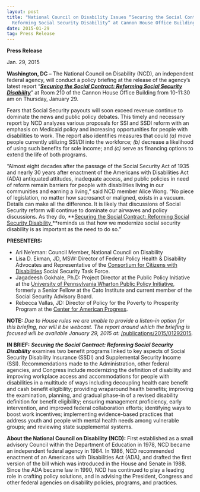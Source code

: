 ```yaml
---
layout: post
title: "National Council on Disability Issues “Securing the Social Contract:
  Reforming Social Security Disability” at Cannon House Office Building"
date: 2015-01-29
tag: Press Release
---
```

**P﻿ress Release**

J﻿an. 29, 2015

**Washington, DC –** The National Council on Disability (NCD), an independent federal agency, will conduct a policy briefing at the release of the agency’s latest report “***[Securing the Social Contract: Reforming Social Security Disability](https://ncd.gov/publications/2015/01292015)***” at Room 210 of the Cannon House Office Building from 10-11:30 am on Thursday, January 29.

Fears that Social Security payouts will soon exceed revenue continue to dominate the news and public policy debates. This timely and necessary report by NCD analyzes various proposals for SSI and SSDI reform with an emphasis on Medicaid policy and increasing opportunities for people with disabilities to work. The report also identifies measures that could *(a)* move people currently utilizing SSI/DI into the workforce; *(b)* decrease a likelihood of using such benefits for sole income; and *(c)* serve as financing options to extend the life of both programs.

“Almost eight decades after the passage of the Social Security Act of 1935 and nearly 30 years after enactment of the Americans with Disabilities Act (ADA) antiquated attitudes, inadequate access, and public policies in need of reform remain barriers for people with disabilities living in our communities and earning a living,” said NCD member Alice Wong. “No piece of legislation, no matter how sacrosanct or maligned, exists in a vacuum. Details can make all the difference. It is likely that discussions of Social Security reform will continue to dominate our airwaves and policy discussions. As they do, **[Securing the Social Contract: Reforming Social Security Disability ](https://ncd.gov/publications/2015/01292015)**reminds us that how we modernize social security disability is as important as the need to do so.”   

**PRESENTERS:**

* Ari Ne’eman: Council Member, National Council on Disability
* Lisa D. Ekman, JD, MSW: Director of Federal Policy Health & Disability Advocates and Representative of the [Consortium for Citizens with Disabilities](http://www.c-c-d.org/index.php) Social Security Task Force.
* Jagadeesh Gokhale, Ph.D: Project Director at the Public Policy Initiative at the [University of Pennsylvania Wharton Public Policy Initiative](http://publicpolicy.wharton.upenn.edu/), formerly a Senior Fellow at the Cato Institute and current member of the Social Security Advisory Board.
* Rebecca Vallas, JD: Director of Policy for the Poverty to Prosperity Program at the [Center for American Progress](https://www.americanprogress.org/).

**NOTE:** *Due to House rules we are unable to provide a listen-in option for this briefing, nor will it be webcast. The report around which the briefing is focused will be available January 29, 2015 at:* [/publications/2015/01292015](https://ncd.gov/publications/2015/01292015/)*.*

**IN BRIEF:** ***Securing the Social Contract: Reforming Social Security Disability*** examines two benefit programs linked to key aspects of Social Security Disability Insurance (SSDI) and Supplemental Security Income (SSI). Recommendations made to the Administration, other federal agencies, and Congress include modernizing the definition of disability and improving workplace access and accommodations for people with disabilities in a multitude of ways including decoupling health care benefit and cash benefit eligibility; providing wraparound health benefits; improving the examination, planning, and gradual phase-in of a revised disability definition for benefit eligibility; ensuring management proficiency, early intervention, and improved federal collaboration efforts; identifying ways to boost work incentives; implementing evidence-based practices that address youth and people with mental health needs among vulnerable groups; and reviewing state supplemental systems.

**About the National Council on Disability (NCD):** First established as a small advisory Council within the Department of Education in 1978, NCD became an independent federal agency in 1984. In 1986, NCD recommended enactment of an Americans with Disabilities Act (ADA), and drafted the first version of the bill which was introduced in the House and Senate in 1988. Since the ADA became law in 1990, NCD has continued to play a leading role in crafting policy solutions, and in advising the President, Congress and other federal agencies on disability policies, programs, and practices.